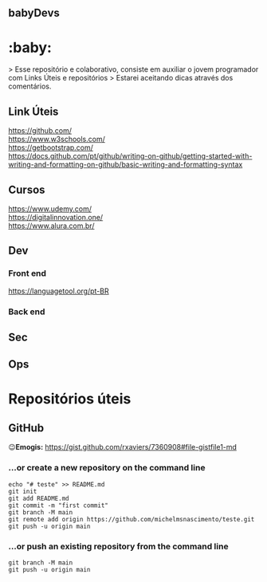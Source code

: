 ## babyDevs
<h1>:baby:</h1>
> Esse repositório e colaborativo, consiste em auxiliar o jovem programador com Links Úteis e repositórios
> Estarei aceitando dicas através dos comentários.

## Link Úteis
https://github.com/<br>
https://www.w3schools.com/<br>
https://getbootstrap.com/<br>
https://docs.github.com/pt/github/writing-on-github/getting-started-with-writing-and-formatting-on-github/basic-writing-and-formatting-syntax<br>


## Cursos
https://www.udemy.com/<br>
https://digitalinnovation.one/<br>
https://www.alura.com.br/<br>

## Dev
### Front end
https://languagetool.org/pt-BR<br>

### Back end


## Sec


## Ops


# Repositórios úteis
## GitHub
:wink:**Emogis:** https://gist.github.com/rxaviers/7360908#file-gistfile1-md



### …or create a new repository on the command line
```
echo "# teste" >> README.md
git init
git add README.md
git commit -m "first commit"
git branch -M main
git remote add origin https://github.com/michelmsnascimento/teste.git
git push -u origin main
```
### …or push an existing repository from the command line
```git remote add origin https://github.com/michelmsnascimento/teste.git
git branch -M main
git push -u origin main
```

